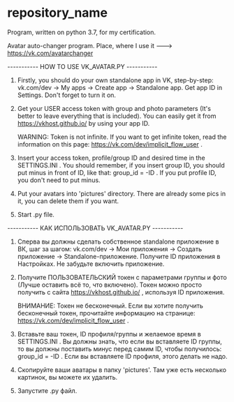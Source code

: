 # repository_name
Program, written on python 3.7, for my certification.

Avatar auto-changer program. Place, where I use it ---> https://vk.com/avatarchanger

----------- HOW TO USE VK_AVATAR.PY -----------

  1. Firstly, you should do your own standalone app in VK, step-by-step: vk.com/dev -> My apps -> Create app -> Standalone app.
     Get app ID in Settings. Don't forget to turn it on.
  
  2. Get your USER access token with group and photo parameters (It's better to leave everything that is included).
     You can easily get it from https://vkhost.github.io/ by using your app ID.
     
     WARNING: Token is not infinite. If you want to get infinite token, read the information on this page: https://vk.com/dev/implicit_flow_user .
     
     
  3. Insert your access token, profile/group ID and desired time in the SETTINGS.INI . 
     You should remember, if you insert group ID, you should put minus in front of ID, like that: group_id = -ID .
     If you put profile ID, you don't need to put minus.
  
  4. Put your avatars into 'pictures' directory. There are already some pics in it, you can delete them if you want.
  
  5. Start .py file.
  
  
  ----------- КАК ИСПОЛЬЗОВАТЬ VK_AVATAR.PY -----------
  
   1. Сперва вы должны сделать собственное standalone приложение в ВК, шаг за шагом: vk.com/dev -> Мои приложения -> Создать приложение -> Standalone-приложение.
      Получите ID приложения в Настройках. Не забудьте включить приложение.
   
   2. Получите ПОЛЬЗОВАТЕЛЬСКИЙ токен с параметрами группы и фото (Лучше оставить всё то, что включено).
      Токен можно просто получить с сайта https://vkhost.github.io/ , используя ID приложения.
      
      ВНИМАНИЕ: Токен не бесконечный. Если вы хотите получить бесконечный токен, прочитайте информацию на странице: https://vk.com/dev/implicit_flow_user .
      
      
   3. Вставьте ваш токен, ID профиля/группы и желаемое время в SETTINGS.INI .
      Вы должны знать, что если вы вставляете ID группы, то вы должны поставить минус перед самим ID, 
      чтобы получилось: group_id = -ID .
      Если вы вставляете ID профиля, этого делать не надо.
      
   4. Скопируйте ваши аватары в папку 'pictures'. Там уже есть несколько картинок, вы можете их удалить.
   
   5. Запустите .py файл.

